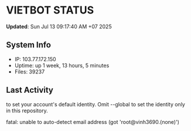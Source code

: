 # VIETBOT STATUS
**Updated**: Sun Jul 13 09:17:40 AM +07 2025

## System Info
- IP: 103.77.172.150
- Uptime: up 1 week, 13 hours, 5 minutes
- Files: 39237

## Last Activity

to set your account's default identity.
Omit --global to set the identity only in this repository.

fatal: unable to auto-detect email address (got 'root@vinh3690.(none)')
